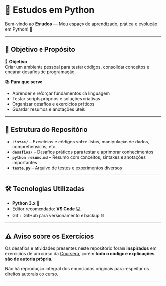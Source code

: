 # 🐍 Estudos em Python

Bem-vindo ao **Estudos** — Meu espaço de aprendizado, prática e evolução em Python! 🚀

---

## 🎯 Objetivo e Propósito

:dart: **Objetivo**  
Criar um ambiente pessoal para testar códigos, consolidar conceitos e encarar desafios de programação.  

:books: **Para que serve**  
- Aprender e reforçar fundamentos da linguagem  
- Testar scripts próprios e soluções criativas  
- Organizar desafios e exercícios práticos  
- Guardar resumos e anotações úteis  

---

## 📂 Estrutura do Repositório

- **`Listas/`** – Exercícios e códigos sobre listas, manipulação de dados, comprehensions, etc.  
- **`desafios/`** – Desafios práticos para testar e aprimorar conhecimentos  
- **`python resumo.md`** – Resumo com conceitos, sintaxes e anotações importantes  
- **`teste.py`** – Arquivo de testes e experimentos diversos  

---

## 🛠 Tecnologias Utilizadas

- **Python 3.x** 🐍  
- Editor recomendado: **VS Code** 💻  
- Git + GitHub para versionamento e backup 🌐  

---

## ⚠️ Aviso sobre os Exercícios

Os desafios e atividades presentes neste repositório foram **inspirados** em exercícios de um curso da [Coursera](https://www.coursera.org/), porém **todo o código e explicações são de autoria própria**.

Não há reprodução integral dos enunciados originais para respeitar os direitos autorais do curso.

---
